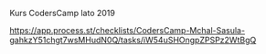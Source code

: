 Kurs CodersCamp lato 2019


https://app.process.st/checklists/CodersCamp-Mchal-Sasula-gahkzY51chgt7wsMHudN0Q/tasks/iW54uSHOngpZPSPz2WtBgQ